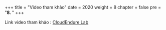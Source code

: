 +++
title = "Video tham khảo"
date = 2020
weight = 8
chapter = false
pre = "<b>8. </b>"
+++

Link video tham khảo :
[CloudEndure Lab](https://www.youtube.com/playlist?list=PL1_LRceP1u5gRxHcaPnf6DZSD1kZH-7pC "CloudEndure Lab")